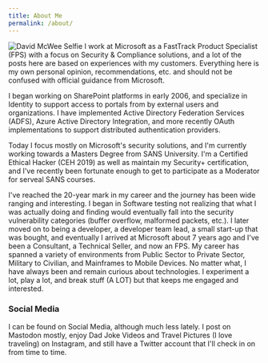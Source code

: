 ```yaml
---
title: About Me
permalink: /about/
---
```

<img src="{{'/assets/images/me.png' | relative_url}}" title="David McWee" alt="David McWee Selfie" class="blog-medium-headshot">
I work at Microsoft as a FastTrack Product Specialist (FPS) with a focus on Security & Compliance solutions, and a lot of the posts here are based on experiences with my customers. Everything here is my own personal opinion, recommendations, etc. and should not be confused with official guidance from Microsoft.

I began working on SharePoint platforms in early 2006, and specialize in Identity to support access to portals from by external users and organizations.  I have implemented Active Directory Federation Services (ADFS), Azure Active Directory Integration, and more recently OAuth implementations to support distributed authentication providers. 

Today I focus mostly on Microsoft's security solutions, and I'm currently working towards a Masters Degree from SANS University. I'm a Certified Ethical Hacker (CEH 2019) as well as maintain my Security+ certification, and I've recently been fortunate enough to get to participate as a Moderator for serveal SANS courses.

I've reached the 20-year mark in my career and the journey has been wide ranging and interesting. I began in Software testing not realizing that what I was actually doing and finding would eventually fall into the security vulnerability categories (buffer overflow, malformed packets, etc.). I later moved on to being a developer, a developer team lead, a small start-up that was bought, and eventually I arrived at Microsoft about 7 years ago and I've been a Consultant, a Technical Seller, and now an FPS. My career has spanned a variety of environments from Public Sector to Private Sector, Military to Civilian, and Mainframes to Mobile Devices. No matter what, I have always been and remain curious about technologies. I experiment a lot, play a lot, and break stuff (A LOT) but that keeps me engaged and interested.

### Social Media
I can be found on Social Media, although much less lately. I post on Mastodon mostly, enjoy Dad Joke Videos and Travel Pictures (I love traveling) on Instagram, and still have a Twitter account that I'll check in on from time to time. 